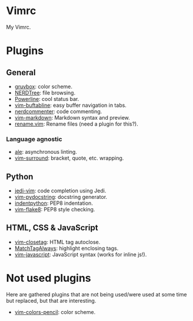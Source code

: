 Vimrc
=====

My Vimrc.

# Plugins

## General

 - [gruvbox](https://github.com/morhetz/gruvbox): color scheme.
 - [NERDTree](https://github.com/scrooloose/nerdtree): file browsing.
 - [Powerline](https://github.com/Lokaltog/powerline): cool status bar.
 - [vim-buftabline](https://github.com/ap/vim-buftabline): easy buffer navigation in tabs.
 - [nerdcommenter](https://github.com/scrooloose/nerdcommenter): code commenting.
 - [vim-markdown](https://github.com/plasticboy/vim-markdown): Markdown syntax and preview.
 - [rename.vim](https://github.com/danro/rename.vim): Rename files (need a plugin for this?).

### Language agnostic

 - [ale](https://github.com/w0rp/ale): asynchronous linting.
 - [vim-surround](https://github.com/tpope/vim-surround): bracket, quote, etc. wrapping.


## Python


 - [jedi-vim](https://github.com/davidhalter/jedi-vim): code completion using Jedi.
 - [vim-pydocstring](https://github.com/heavenshell/vim-pydocstring): docstring generator.
 - [indentpython](https://github.com/vim-scripts/indentpython.vim): PEP8 indentation.
 - [vim-flake8](https://github.com/nvie/vim-flake8): PEP8 style checking.

## HTML, CSS & JavaScript

 - [vim-closetag](https://github.com/alvan/vim-closetag): HTML tag autoclose.
 - [MatchTagAlways](https://github.com/Valloric/MatchTagAlways): highlight enclosing tags.
 - [vim-javascript](https://github.com/pangloss/vim-javascript): JavaScript syntax (works for inline js!).

# Not used plugins

Here are gathered plugins that are not being used/were used at some time but replaced, but that are interesting.

 - [vim-colors-pencil](https://github.com/reedes/vim-colors-pencil): color scheme.
